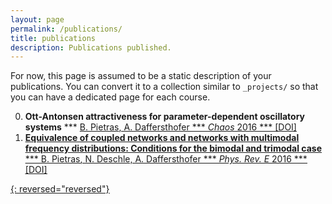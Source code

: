 ```yaml
---
layout: page
permalink: /publications/
title: publications
description: Publications published.
---
```


For now, this page is assumed to be a static description of your publications. You can convert it to a collection similar to `_projects/` so that you can have a dedicated page for each course.

0. **Ott-Antonsen attractiveness for parameter-dependent oscillatory systems**
*** <u>B. Pietras<u>, A. Daffersthofer
*** _Chaos_ 2016
*** [[DOI](https://aip.scitation.org/doi/10.1063/1.4963371)]  
0. **Equivalence of coupled networks and
networks with multimodal frequency distributions: Conditions for the bimodal and
trimodal case**
*** <u>B. Pietras<u>, N. Deschle, A. Daffersthofer
*** _Phys. Rev. E_ 2016
*** [[DOI](https://aip.scitation.org/doi/10.1063/1.4963371)] 

{: reversed="reversed"}
